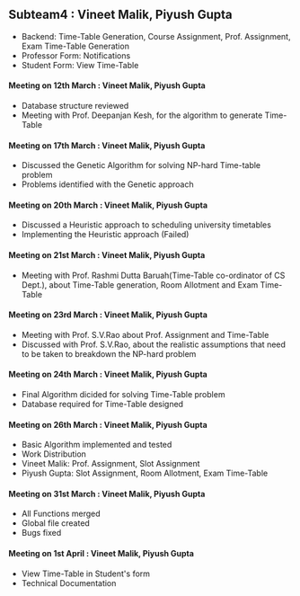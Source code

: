 ## Subteam4 : Vineet Malik, Piyush Gupta
* Backend: Time-Table Generation, Course Assignment, Prof. Assignment, Exam Time-Table Generation
* Professor Form: Notifications
* Student Form: View Time-Table

#### Meeting on 12th March : Vineet Malik, Piyush Gupta
* Database structure reviewed
* Meeting with Prof. Deepanjan Kesh, for the algorithm to generate Time-Table

#### Meeting on 17th March : Vineet Malik, Piyush Gupta
* Discussed the Genetic Algorithm for solving NP-hard Time-table problem
* Problems identified with the Genetic approach

#### Meeting on 20th March : Vineet Malik, Piyush Gupta
* Discussed a Heuristic approach to scheduling university timetables
* Implementing the Heuristic approach (Failed)

#### Meeting on 21st March : Vineet Malik, Piyush Gupta
* Meeting with Prof. Rashmi Dutta Baruah(Time-Table co-ordinator of CS Dept.), about Time-Table generation, Room Allotment and Exam Time-Table

#### Meeting on 23rd March : Vineet Malik, Piyush Gupta
* Meeting with Prof. S.V.Rao about Prof. Assignment and Time-Table
* Discussed with Prof. S.V.Rao, about the realistic assumptions that need to be taken to breakdown the NP-hard problem

#### Meeting on 24th March : Vineet Malik, Piyush Gupta
* Final Algorithm dicided for solving Time-Table problem
* Database required for Time-Table designed

#### Meeting on 26th March : Vineet Malik, Piyush Gupta
* Basic Algorithm implemented and tested 
* Work Distribution
* Vineet Malik: Prof. Assignment, Slot Assignment
* Piyush Gupta: Slot Assignment, Room Allotment, Exam Time-Table

#### Meeting on 31st March : Vineet Malik, Piyush Gupta
* All Functions merged
* Global file created
* Bugs fixed

#### Meeting on 1st April : Vineet Malik, Piyush Gupta
* View Time-Table in Student's form
* Technical Documentation